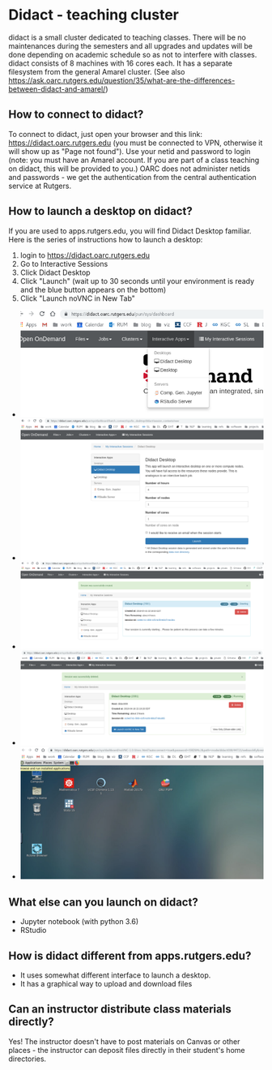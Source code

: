 
# Didact - teaching cluster

didact is a small cluster dedicated to teaching classes. There will be no maintenances during the semesters and all upgrades and updates will be done 
depending on academic schedule so as not to interfere with classes. didact consists of 8 machines with 16 cores each. It has a separate filesystem from 
the general Amarel cluster. (See also https://ask.oarc.rutgers.edu/question/35/what-are-the-differences-between-didact-and-amarel/)

## How to connect to didact? 

To connect to didact, just open your browser and this link: https://didact.oarc.rutgers.edu (you must be connected to VPN, otherwise it will show up as "Page not found"). 
Use your netid and password to login (note: you must have an Amarel account. If you are part of a class teaching on didact, this will be provided to you.)
OARC does not administer netids and passwords - we get the authentication from the central authentication service at Rutgers. 

## How to launch a desktop on didact? 

If you are used to apps.rutgers.edu, you will find Didact Desktop familiar. Here is the series of instructions how to launch a desktop: 

1. login to https://didact.oarc.rutgers.edu
2. Go to Interactive Sessions
3. Click Didact Desktop
4. Click "Launch" (wait up to 30 seconds until your environment is ready and the blue button appears on the bottom)
5. Click "Launch noVNC in New Tab"

- ![step 2](pics/didact1.png)
- ![step 3](pics/didact2.png)
- ![step 4](pics/didact3.png)
- ![step 4](pics/didact3b.png)
- ![step 5](pics/didact4.png)

## What else can you launch on didact? 

- Jupyter notebook (with python 3.6)
- RStudio

## How is didact different from apps.rutgers.edu? 

- It uses somewhat different interface to launch a desktop.
- It has a graphical way to upload and download files

## Can an instructor distribute class materials directly? 

Yes! The instructor doesn't have to post materials on Canvas or other places - the instructor can deposit files directly in their student's home directories. 



